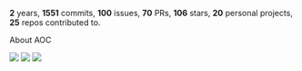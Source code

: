 **2** years, **1551** commits, **100** issues, **70** PRs, **106** stars, **20** personal projects, **25** repos contributed to.

About AOC 

![](https://img.shields.io/badge/stars%20⭐-6-yellow) ![](https://img.shields.io/badge/day%20📅-16-blue) ![](https://img.shields.io/badge/days%20completed-3-red)
